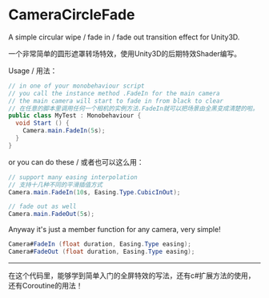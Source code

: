 # CameraCircleFade
A simple circular wipe / fade in / fade out transition effect for Unity3D.

一个非常简单的圆形遮罩转场特效，使用Unity3D的后期特效Shader编写。



Usage / 用法：

```c#
// in one of your monobehaviour script
// you call the instance method .FadeIn for the main camera
// the main camera will start to fade in from black to clear
// 在任意的脚本里调用任何一个相机的实例方法.FadeIn就可以把场景由全黑变成清楚的啦。
public class MyTest : Monobehaviour {
  void Start () {
    Camera.main.FadeIn(5s);
  }
}
```

or you can do these / 或者也可以这么用：

```c#
// support many easing interpolation
// 支持十几种不同的平滑插值方式
Camera.main.FadeIn(10s, Easing.Type.CubicInOut);
```

```c#
// fade out as well
Camera.main.FadeOut(5s);
```

Anyway it's just a member function for any camera, very simple!

```c#
Camera#FadeIn (float duration, Easing.Type easing);
Camera#FadeOut (float duration, Easing.Type easing);
```

------

在这个代码里，能够学到简单入门的全屏特效的写法，还有c#扩展方法的使用，还有Coroutine的用法！